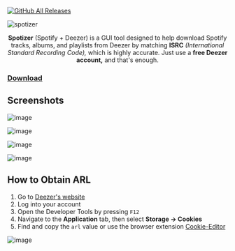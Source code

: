 [![GitHub All Releases](https://img.shields.io/github/downloads/afkarxyz/Spotizer/total?style=for-the-badge)](https://github.com/afkarxyz/Spotizer/releases)

![spotizer](https://github.com/user-attachments/assets/9fb51592-2ee8-4c4c-8c4a-e6b3bf49c3f9)

<div align="center">
<b>Spotizer</b> (Spotify + Deezer) is a GUI tool designed to help download Spotify tracks, albums, and playlists from Deezer by matching <b>ISRC</b> <i>(International Standard Recording Code),</i> which is highly accurate. Just use a <b>free Deezer account,</b> and that's enough.
</div>

### [Download](https://github.com/afkarxyz/Spotizer/releases/download/v3.3/Spotizer.exe)

## Screenshots

![image](https://github.com/user-attachments/assets/ac93def8-6a01-407c-a749-bdd4737754ee)

![image](https://github.com/user-attachments/assets/b5943559-8916-4462-9b9b-7fa92d99ac1f)

![image](https://github.com/user-attachments/assets/ab429746-8426-4a36-a358-42b0398b7f68)

![image](https://github.com/user-attachments/assets/1ea85353-f079-4ca7-8ec7-0d5241b7cea5)

## How to Obtain ARL

1. Go to [Deezer's website](https://www.deezer.com/)
2. Log into your account
3. Open the Developer Tools by pressing `F12`
4. Navigate to the **Application** tab, then select **Storage → Cookies**
5. Find and copy the `arl` value or use the browser extension [Cookie-Editor](https://cookie-editor.com/)

![image](https://github.com/user-attachments/assets/936fceec-e476-410f-8975-a7875cca0de5)
